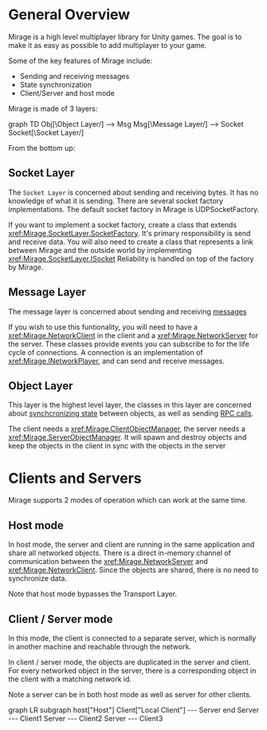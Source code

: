 # General Overview

Mirage is a high level multiplayer library for Unity games. The goal is to make it as easy as possible to add multiplayer to your game.

Some of the key features of Mirage include:
* Sending and receiving messages
* State synchronization
* Client/Server and host mode

Mirage is made of 3 layers:
<div class="mermaid">
graph TD
    Obj[\Object Layer/] --> Msg
    Msg[\Message Layer/] --> Socket
    Socket[\Socket Layer/]
</div>

From the bottom up:

## Socket Layer

The `Socket Layer` is concerned about sending and receiving bytes.  It has no knowledge of what it is sending.  There are several socket factory implementations.  The default socket factory in Mirage is UDPSocketFactory. 

If you want to implement a socket factory, create a class that extends <xref:Mirage.SocketLayer.SocketFactory>.  It's primary responsibility is send and receive data.
You will also need to create a class that represents a link between Mirage and the outside world by implementing <xref:Mirage.SocketLayer.ISocket>
Reliability is handled on top of the factory by Mirage.

## Message Layer

The message layer is concerned about sending and receiving [messages](../Guides/Communications/NetworkMessages.md)

If you wish to use this funtionality, you will need to have a <xref:Mirage.NetworkClient> in the client and a <xref:Mirage.NetworkServer> for the server. These classes provide events you can subscribe to for the life cycle of connections.  A connection is an implementation of <xref:Mirage.INetworkPlayer>, and can send and receive messages. 

## Object Layer

This layer is the highest level layer,  the classes in this layer are concerned about [synchcronizing state](../Guides/Sync/index.md) between objects, as well as sending [RPC calls](../Guides/Communications/RemoteActions.md).

The client needs a <xref:Mirage.ClientObjectManager>,  the server needs a <xref:Mirage.ServerObjectManager>. It will spawn and destroy objects and keep the objects in the client in sync with the objects in the server

# Clients and Servers 

Mirage supports 2 modes of operation which can work at the same time.

## Host mode

In host mode,  the server and client are running in the same application and share all networked objects.  There is a direct in-memory channel of communication between the <xref:Mirage.NetworkServer> and <xref:Mirage.NetworkClient>.  Since the objects are shared, there is no need to synchronize data.

Note that host mode bypasses the Transport Layer.

## Client / Server mode

In this mode,  the client is connected to a separate server, which is normally in another machine and reachable through the network.

In client / server mode, the objects are duplicated in the server and client.  For every networked object in the server, there is a corresponding object in the client with a matching network id.

Note a server can be in both host mode as well as server for other clients.

<div class="mermaid">
graph LR
    subgraph host["Host"]
        Client["Local Client"] --- Server
    end
    Server --- Client1
    Server --- Client2
    Server --- Client3
</div>

